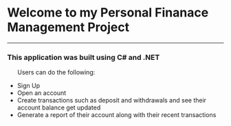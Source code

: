 <h1>Welcome to my Personal Finanace Management Project</h1>
<hr>

<h3>This application was built using C# and .NET</h3>

<ul>
  <p>Users can do the following: </p>
  
<li>Sign Up</li>
<li>Open an account</li>
<li>Create transactions such as deposit and withdrawals and see their account balance get updated</li>
<li>Generate a report of their account along with their recent transactions</li>
</ul>

